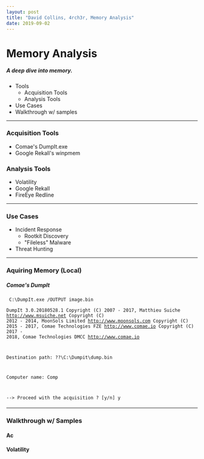 ```yaml
---
layout: post
title: "David Collins, 4rch3r, Memory Analysis"
date: 2019-09-02
---
```

# Memory Analysis
##### A deep dive into memory. 
* Tools
  * Acquisition Tools
  * Analysis Tools
* Use Cases
* Walkthrough w/ samples

----

### Acquisition Tools
* Comae's DumpIt.exe
* Google Rekall's winpmem


### Analysis Tools
* Volatility
* Google Rekall
* FireEye Redline

----

### Use Cases
* Incident Response
  * Rootkit Discovery
  * "Fileless" Malware
* Threat Hunting

----

### Aquiring Memory (Local)
##### Comae's DumpIt
<code> C:\DumpIt.exe /OUTPUT image.bin
</code>
<code>  
DumpIt 3.0.20180528.1
Copyright (C) 2007 - 2017, Matthieu Suiche <http://www.msuiche.net>
Copyright (C) 2012 - 2014, MoonSols Limited <http://www.moonsols.com>
Copyright (C) 2015 - 2017, Comae Technologies FZE <http://www.comae.io>
Copyright (C) 2017 - 2018, Comae Technologies DMCC <http://www.comae.io>

  Destination path:           \??\C:\Dumpit\dump.bin

  Computer name:              Comp


  --> Proceed with the acquisition ? [y/n] y
</code>

####

----

### Walkthrough w/ Samples
#### Ac
#### Volatility
